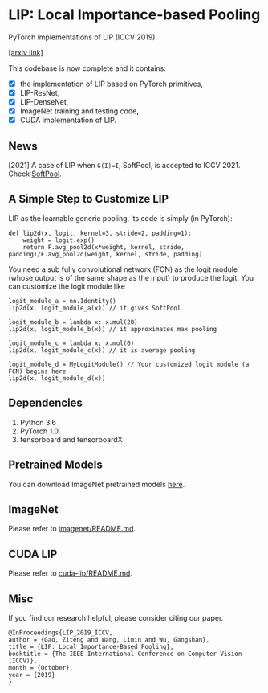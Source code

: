 # LIP: Local Importance-based Pooling

PyTorch implementations of LIP (ICCV 2019).

[[arxiv link]](https://arxiv.org/abs/1908.04156)

This codebase is now complete and it contains:

- [x] the implementation of LIP based on PyTorch primitives,
- [x] LIP-ResNet,
- [x] LIP-DenseNet,
- [x] ImageNet training and testing code,
- [x] CUDA implementation of LIP.

## News

[2021] A case of LIP when `G(I)=I`, SoftPool, is accepted to ICCV 2021. Check [SoftPool](https://github.com/alexandrosstergiou/SoftPool).

## A Simple Step to Customize LIP
LIP as the learnable generic pooling, its code is simply (in PyTorch):
```
def lip2d(x, logit, kernel=3, stride=2, padding=1):
    weight = logit.exp()
    return F.avg_pool2d(x*weight, kernel, stride, padding)/F.avg_pool2d(weight, kernel, stride, padding)
```

You need a sub fully convolutional network (FCN) as the logit module (whose output is of the same shape as the input) to produce the logit. You can customize the logit module like
```
logit_module_a = nn.Identity()
lip2d(x, logit_module_a(x)) // it gives SoftPool

logit_module_b = lambda x: x.mul(20)
lip2d(x, logit_module_b(x)) // it approximates max pooling

logit_module_c = lambda x: x.mul(0)
lip2d(x, logit_module_c(x)) // it is average pooling

logit_module_d = MyLogitModule() // Your customized logit module (a FCN) begins here
lip2d(x, logit_module_d(x))

```

## Dependencies
1. Python 3.6
2. PyTorch 1.0
3. tensorboard and tensorboardX

## Pretrained Models
You can download ImageNet pretrained models [here](https://drive.google.com/drive/folders/1KCt22JTob1hHiPmpLOlgZo3fvTRc11SJ).

## ImageNet
Please refer to [imagenet/README.md](./imagenet/).


## CUDA LIP
Please refer to [cuda-lip/README.md](./cuda-lip/).

## Misc
If you find our research helpful, please consider citing our paper.

```
@InProceedings{LIP_2019_ICCV,
author = {Gao, Ziteng and Wang, Limin and Wu, Gangshan},
title = {LIP: Local Importance-Based Pooling},
booktitle = {The IEEE International Conference on Computer Vision (ICCV)},
month = {October},
year = {2019}
}
```
